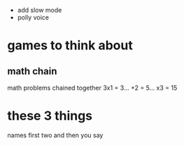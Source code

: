 * add slow mode
* polly voice

# games to think about
## math chain
math problems chained together
3x1 = 3... +2 = 5... x3 = 15

# these 3 things
names first two and then you say
